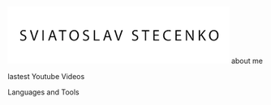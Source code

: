 [![Header](https://github.com/kingcatttttt/kingcatttttt/blob/main/asets/scree.png?raw=true)](https://www.youtube.com/channel/UCYjQQb34u0c3E2Ez57WUp6g)
about me 

lastest Youtube Videos

Languages and Tools